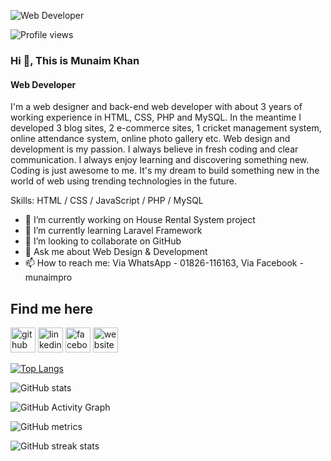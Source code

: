 ![Web Developer](https://media-exp1.licdn.com/dms/image/C5616AQGQ84xtCXZXqg/profile-displaybackgroundimage-shrink_350_1400/0/1647093193237?e=1663804800&v=beta&t=7kvw1-dWMi6ObAFmPo_uBb24HSK-6plwYxdSoroqjJ8)

![Profile views](https://gpvc.arturio.dev/munaimpro)

### Hi 👋, This is Munaim Khan
#### Web Developer

I'm a web designer and back-end web developer with about 3 years of working experience in HTML, CSS, PHP and MySQL. In the meantime I developed 3 blog sites, 2 e-commerce sites, 1 cricket management system, online attendance system, online photo gallery etc. Web design and development is my passion. I always believe in fresh coding and clear communication. I always enjoy learning and discovering something new. Coding is just awesome to me. It's my dream to build something new in the world of web using trending technologies in the future.

Skills: HTML / CSS / JavaScript / PHP / MySQL

- 🔭 I’m currently working on House Rental System project 
- 🌱 I’m currently learning Laravel Framework 
- 👯 I’m looking to collaborate on GitHub 
- 💬 Ask me about Web Design & Development 
- 📫 How to reach me: Via WhatsApp - 01826-116163, Via Facebook - munaimpro 


## Find me here
[<img src='https://cdn.jsdelivr.net/npm/simple-icons@3.0.1/icons/github.svg' alt='github' height='40'>](https://github.com/munaimpro)  [<img src='https://cdn.jsdelivr.net/npm/simple-icons@3.0.1/icons/linkedin.svg' alt='linkedin' height='40'>](https://www.linkedin.com/in/munaimpro/)  [<img src='https://cdn.jsdelivr.net/npm/simple-icons@3.0.1/icons/facebook.svg' alt='facebook' height='40'>](https://www.facebook.com/webcodermunaim)  [<img src='https://cdn.jsdelivr.net/npm/simple-icons@3.0.1/icons/icloud.svg' alt='website' height='40'>](https://codermunaimkhan.wordpress.com/)  

[![Top Langs](https://github-readme-stats.vercel.app/api/top-langs/?username=munaimpro)](https://github.com/anuraghazra/github-readme-stats)

![GitHub stats](https://github-readme-stats.vercel.app/api?username=munaimpro&show_icons=true)  

![GitHub Activity Graph](https://activity-graph.herokuapp.com/graph?username=munaimpro)  

![GitHub metrics](https://metrics.lecoq.io/munaimpro)  

![GitHub streak stats](https://github-readme-streak-stats.herokuapp.com/?user=munaimpro)  

